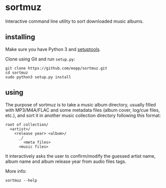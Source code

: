 sortmuz
=======

Interactive command line utility to sort downloaded music albums.


installing
----------

Make sure you have Python 3 and
[setuptools](https://pypi.python.org/pypi/setuptools).

Clone using Git and run `setup.py`:

    git clone https://github.com/eepp/sortmuz.git
    cd sortmuz
    sudo python3 setup.py install


using
-----

The purpose of sortmuz is to take a music album directory, usually filled
with MP3/M4A/FLAC and some metadata files (album cover, log/cue files,
etc.), and sort it in another music collection directory following
this format:

    root of collection/
      <artist>/
        <release year> <album>/
          _/
            <meta files>
          <music files>

It interactively asks the user to confirm/modify the guessed artist
name, album name and album release year from audio files tags.

More info:

    sortmuz --help
